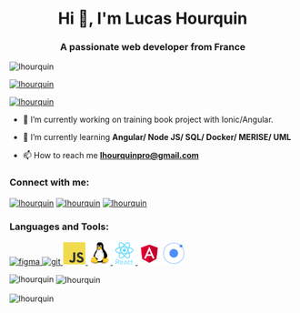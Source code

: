 <h1 align="center">Hi 👋, I'm Lucas Hourquin</h1>
<h3 align="center">A passionate web developer from France</h3>

<p align="left"> <img src="https://komarev.com/ghpvc/?username=lhourquin&label=Profile%20views&color=0e75b6&style=flat" alt="lhourquin" /> </p>

<p align="left"> <a href="https://github.com/ryo-ma/github-profile-trophy"><img src="https://github-profile-trophy.vercel.app/?username=lhourquin" alt="lhourquin" /></a> </p>

<p align="left"> <a href="https://twitter.com/lhourquin" target="blank"><img src="https://img.shields.io/twitter/follow/lhourquin?logo=twitter&style=for-the-badge" alt="lhourquin" /></a> </p>

- 🔭 I’m currently working on training book project with Ionic/Angular.

- 🌱 I’m currently learning **Angular/ Node JS/ SQL/ Docker/ MERISE/ UML**

- 📫 How to reach me **lhourquinpro@gmail.com**

<h3 align="left">Connect with me:</h3>
<p align="left">
<a href="https://codepen.io/lhourquin" target="blank"><img align="center" src="https://raw.githubusercontent.com/rahuldkjain/github-profile-readme-generator/master/src/images/icons/Social/codepen.svg" alt="lhourquin" height="30" width="40" /></a>
<a href="https://dev.to/lhourquin" target="blank"><img align="center" src="https://raw.githubusercontent.com/rahuldkjain/github-profile-readme-generator/master/src/images/icons/Social/devto.svg" alt="lhourquin" height="30" width="40" /></a>
<a href="https://twitter.com/lhourquin" target="blank"><img align="center" src="https://raw.githubusercontent.com/rahuldkjain/github-profile-readme-generator/master/src/images/icons/Social/twitter.svg" alt="lhourquin" height="30" width="40" /></a>


</p>

<h3 align="left">Languages and Tools:</h3>
<p align="left"> <a href="https://www.figma.com/" target="_blank" rel="noreferrer"> <img src="https://www.vectorlogo.zone/logos/figma/figma-icon.svg" alt="figma" width="40" height="40"/> </a> <a href="https://git-scm.com/" target="_blank" rel="noreferrer">
  <img src="https://www.vectorlogo.zone/logos/git-scm/git-scm-icon.svg" alt="git" width="40" height="40"/> </a> <a href="https://developer.mozilla.org/en-US/docs/Web/JavaScript" target="_blank" rel="noreferrer"> 
    <img src="https://raw.githubusercontent.com/devicons/devicon/master/icons/javascript/javascript-original.svg" alt="javascript" width="40" height="40"/> </a> <a href="https://www.linux.org/" target="_blank" rel="noreferrer"> 
      <img src="https://raw.githubusercontent.com/devicons/devicon/master/icons/linux/linux-original.svg" alt="linux" width="40" height="40"/> </a> <a href="https://reactjs.org/" target="_blank" rel="noreferrer">
        <img src="https://raw.githubusercontent.com/devicons/devicon/master/icons/react/react-original-wordmark.svg" alt="react" width="40" height="40"/> </a> 
<a><img src="https://raw.githubusercontent.com/devicons/devicon/master/icons/angular/angular-original.svg" alt="angular" width="40" height="40" />
</a>
  <a>
  <img src="https://raw.githubusercontent.com/devicons/devicon/master/icons/ionic/ionic-original.svg" alt="ionic" width="40" height="40" /></p>
    
  </a>
<p><img align="left" src="https://github-readme-stats.vercel.app/api/top-langs?username=lhourquin&show_icons=true&locale=en&layout=compact" alt="lhourquin" /></p>

<p>&nbsp;<img align="center" src="https://github-readme-stats.vercel.app/api?username=lhourquin&show_icons=true&locale=en" alt="lhourquin" /></p>

<p><img align="center" src="https://github-readme-streak-stats.herokuapp.com/?user=lhourquin&" alt="lhourquin" /></p>

